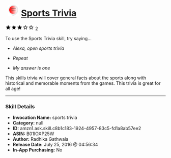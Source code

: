 # &nbsp;<img src="skill_icon" alt="Sports Trivia icon" width="36"> [Sports Trivia](http://alexa.amazon.com/#skills/amzn1.ask.skill.c8b1c183-1924-4957-83c5-fd1a8ab57ee2)
![3 stars](../../images/ic_star_black_18dp_1x.png)![3 stars](../../images/ic_star_black_18dp_1x.png)![3 stars](../../images/ic_star_black_18dp_1x.png)![3 stars](../../images/ic_star_border_black_18dp_1x.png)![3 stars](../../images/ic_star_border_black_18dp_1x.png) 2

To use the Sports Trivia skill, try saying...

* *Alexa, open sports trivia*

* *Repeat*

* *My answer is one*

This skills trivia will cover general facts about the sports along with historical and memorable moments from the games. This trivia is great for all age!

***

### Skill Details

* **Invocation Name:** sports trivia
* **Category:** null
* **ID:** amzn1.ask.skill.c8b1c183-1924-4957-83c5-fd1a8ab57ee2
* **ASIN:** B01IOXP25W
* **Author:** Radhika Gathwala
* **Release Date:** July 25, 2016 @ 04:56:34
* **In-App Purchasing:** No
